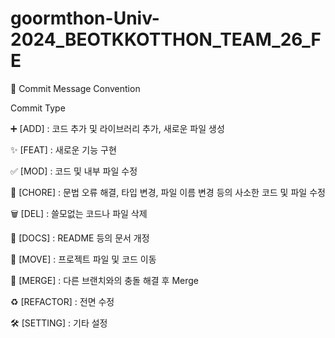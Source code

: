 # goormthon-Univ-2024_BEOTKKOTTHON_TEAM_26_FE

📜 Commit Message Convention

Commit Type

➕ [ADD] : 코드 추가 및 라이브러리 추가, 새로운 파일 생성

✨ [FEAT] : 새로운 기능 구현

✅ [MOD] : 코드 및 내부 파일 수정

🧱 [CHORE] : 문법 오류 해결, 타입 변경, 파일 이름 변경 등의 사소한 코드 및 파일 수정

🗑 [DEL] : 쓸모없는 코드나 파일 삭제

📄 [DOCS] : README 등의 문서 개정

🚚 [MOVE] : 프로젝트 파일 및 코드 이동

🔀 [MERGE] : 다른 브랜치와의 충돌 해결 후 Merge

♻ [REFACTOR] : 전면 수정

🛠 [SETTING] : 기타 설정
